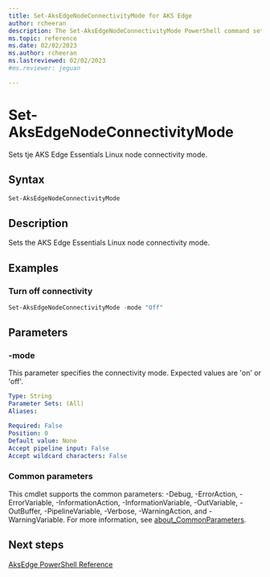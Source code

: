 ```yaml
---
title: Set-AksEdgeNodeConnectivityMode for AKS Edge
author: rcheeran
description: The Set-AksEdgeNodeConnectivityMode PowerShell command sets AksEdge Linux node connectivity mode.
ms.topic: reference
ms.date: 02/02/2023
ms.author: rcheeran 
ms.lastreviewed: 02/02/2023
#ms.reviewer: jeguan

---
```


# Set-AksEdgeNodeConnectivityMode

Sets tje AKS Edge Essentials Linux node connectivity mode.

## Syntax

```powershell
Set-AksEdgeNodeConnectivityMode
```

## Description

Sets the AKS Edge Essentials Linux node connectivity mode.


## Examples

### Turn off connectivity 

```powershell
Set-AksEdgeNodeConnectivityMode -mode "Off"
```


## Parameters

### -mode

This parameter specifies the connectivity mode. Expected values are 'on' or 'off'.

```yaml
Type: String
Parameter Sets: (All)
Aliases:

Required: False
Position: 0
Default value: None
Accept pipeline input: False
Accept wildcard characters: False
```


### Common parameters

This cmdlet supports the common parameters: -Debug, -ErrorAction, -ErrorVariable, -InformationAction, -InformationVariable, -OutVariable, -OutBuffer, -PipelineVariable, -Verbose, -WarningAction, and -WarningVariable. For more information, see [about_CommonParameters](https://go.microsoft.com/fwlink/?LinkID=113216).

## Next steps

[AksEdge PowerShell Reference](./index.md)
